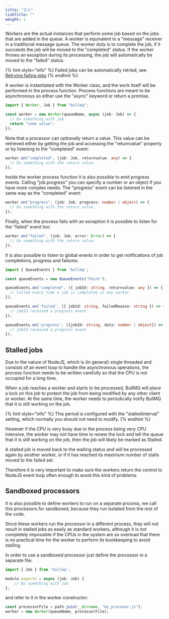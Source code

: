 ```yaml
---
title: "工人"
linkTitle: ""
weight: 1
---
```


Workers are the actual instances that perform some job based on the jobs that are added in the queue. A worker is equivalent to a "message" receiver in a traditional message queue. The worker duty is to complete the job, if it succeeds the job will be moved to the "completed" status. If the worker throws an exception during its processing, the job will automatically be moved to the "failed" status.

{% hint style="info" %}
Failed jobs can be automatically retried, see [Retrying failing jobs](retrying-failing-jobs.md)
{% endhint %}

A worker is instantiated with the Worker class, and the work itself will be performed in the process function. Process functions are meant to be asynchronous so either use the "async" keyword or return a promise.

```typescript
import { Worker, Job } from "bullmq";

const worker = new Worker(queueName, async (job: Job) => {
  // Do something with job
  return "some value";
});
```

Note that a processor can optionally return a value. This value can be retrieved either by getting the job and accessing the "returnvalue" property or by listening to the "completed" event:

```typescript
worker.on("completed", (job: Job, returnvalue: any) => {
  // Do something with the return value.
});
```

Inside the worker process function it is also possible to emit progress events. Calling "job.progress" you can specify a number or an object if you have more complex needs. The "progress" event can be listened in the same way as the "completed" event:

```typescript
worker.on("progress", (job: Job, progress: number | object) => {
  // Do something with the return value.
});
```

Finally, when the process fails with an exception it is possible to listen for the "failed" event too:

```typescript
worker.on("failed", (job: Job, error: Error) => {
  // Do something with the return value.
});
```

It is also possible to listen to global events in order to get notifications of job completions, progress and failures:

```typescript
import { QueueEvents } from 'bullmq';

const queueEvents = new QueueEvents('Paint');

queueEvents.on('completed', ({ jobId: string, returnvalue: any }) => {
  // Called every time a job is completed in any worker.
});

queueEvents.on('failed', ({ jobId: string, failedReason: string }) => {
  // jobId received a progress event
});

queueEvents.on('progress', ({jobId: string, data: number | object}) => {
  // jobId received a progress event
});
```

## Stalled jobs

Due to the nature of NodeJS, which is \(in general\) single threaded and consists of an event loop to handle the asynchronous operations, the process function needs to be written carefully so that the CPU is not occupied for a long time.

When a job reaches a worker and starts to be processed, BullMQ will place a lock on this job to protect the job from being modified by any other client or worker. At the same time, the worker needs to periodically notify BullMQ that it is still working on the job.

{% hint style="info" %}
This period is configured with the "stalledInterval" setting, which normally you should not need to modify.
{% endhint %}

However if the CPU is very busy due to the process being very CPU intensive, the worker may not have time to renew the lock and tell the queue that it is still working on the job, then the job will likely be marked as Stalled.

A stalled job is moved back to the waiting status and will be processed again by another worker, or if it has reached its maximum number of stalls moved to the failed set.

Therefore it is very important to make sure the workers return the control to NodeJS event loop often enough to avoid this kind of problems.

## Sandboxed processors

It is also possible to define workers to run on a separate process, we call this processors for sandboxed, because they run isolated from the rest of the code.

Since these workers run the processor in a different process, they will not result in stalled jobs as easily as standard workers, although it is not completely impossible if the CPUs in the system are so overload that there is no practical time for the worker to perform its bookkeeping to avoid stalling.

In order to use a sandboxed processor just define the processor in a separate file:

```typescript
import { Job } from 'bullmq';

module.exports = async (job: Job) {
    // Do something with job
};
```

and refer to it in the worker constructor:

```typescript
const processorFile = path.join(__dirname, "my_procesor.js");
worker = new Worker(queueName, processorFile);
```

